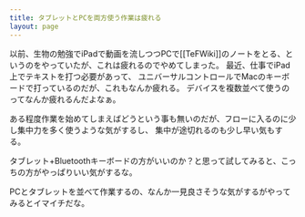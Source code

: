 ```yaml
---
title: タブレットとPCを両方使う作業は疲れる
layout: page
---
```

以前、生物の勉強でiPadで動画を流しつつPCで[[TeFWiki]]のノートをとる、というのをやっていたが、これは疲れるのでやめてしまった。
最近、仕事でiPad上でテキストを打つ必要があって、
ユニバーサルコントロールでMacのキーボードで打っているのだが、これもなんか疲れる。
デバイスを複数並べて使うのってなんか疲れるんだよなぁ。

ある程度作業を始めてしまえばどうという事も無いのだが、フローに入るのに少し集中力を多く使うような気がするし、
集中が途切れるのも少し早い気もする。

タブレット+Bluetoothキーボードの方がいいのか？と思って試してみると、こっちの方がやっぱりいい気がするな。

PCとタブレットを並べて作業するの、なんか一見良さそうな気がするがやってみるとイマイチだな。